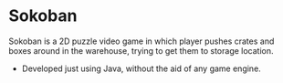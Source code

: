 # Sokoban
Sokoban is a 2D puzzle video game in which player pushes crates and boxes around in the warehouse, trying to get them to storage location. 
  - Developed just using Java, without the aid of any game engine.
